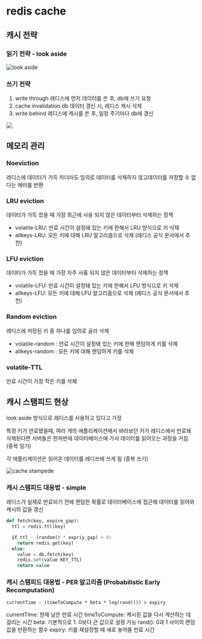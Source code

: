 # redis cache

## 캐시 전략

### 읽기 전략 - look aside

![look aside](https://learn.microsoft.com/en-us/azure/architecture/patterns/_images/cache-aside-diagram.png)

### 쓰기 전략

1. write through
   레디스에 먼저 데이터를 쓴 후, db에 쓰기 요청
2. cache invalidation
   db 데이터 갱신 시, 레디스 캐시 삭제
3. write behind
   레디스에 캐시를 쓴 후, 일정 주기마다 db에 갱신

![](https://media2.dev.to/dynamic/image/width=1000,height=420,fit=cover,gravity=auto,format=auto/https%3A%2F%2Fdev-to-uploads.s3.amazonaws.com%2Fuploads%2Farticles%2Fujv2bb7y4lpzsxpp44ob.gif)

## 메모리 관리

### Noeviction

레디스에 데이터가 가득 차더라도 임의로 데이터를 삭제하지 않고데이터를 저장할 수 없다는 에러를 반환

### LRU eviction

데이터가 가득 찼을 때 가장 최근에 사용 되지 않은 데이터부터 삭제하는 정책

- volatile-LRU: 만료 시간이 설정돼 있는 키에 한해서 LRU 방식으로 키 삭재
- allkeys-LRU: 모든 키에 대해 LRU 알고리즘으로 삭제 (레디스 공식 문서에서 추천)

### LFU eviction

데이터가 가득 찼을 때 가장 자주 사횽 되지 않은 데이터부터 삭제하는 정책

- volatile-LFU: 만료 시간이 설정돼 있는 키에 한해서 LFU 방식으로 키 삭재
- allkeys-LFU: 모든 키에 대해 LFU 알고리즘으로 삭제 (레디스 공식 문서에서 추천)

### Random eviction

레디스에 저장된 키 중 하나를 임의로 골라 삭제

- volatile-random : 만료 시간이 설정돼 있는 키에 한해 랜덤하게 키를 삭제
- allkeys-random : 모든 키에 대해 랜덤하게 키를 삭제

### volatile-TTL

만료 시간이 가장 작은 키를 삭제

## 캐시 스탬피드 현상

look aside 방식으로 레디스를 사용하고 있다고 가정

특정 키가 만료됐을때, 여러 개의 애플리케이션에서 바라보던 키가 레디스에서 만료돼 삭제된다면 서버들은 한꺼번에 데이터베이스에 가서 데이터를 읽어오는 과정을 거침 (중복 일기)

각 애플리케이션은 읽어온 데이터를 레디쓰에 쓰게 됨 (중복 쓰기)

![cache stampede](https://image.toast.com/aaaadh/real/2020/techblog/1%2831%29.png)

### 캐시 스탬피드 대응법 - simple

레디스가 실제로 만료되기 전에 랜덤한 확률로 데이터베이스에 접근해 데이터를 읽어와 캐시의 값을 갱신

```python
def fetch(key, expire_gap):
  ttl = redis.ttl(key)

  if ttl - (random() * expriy_gap) > 0:
    return redis.get(key)
  else:
    value = db.fetch(key)
    redis.set(value KEY_TTL)
    return value
```

### 캐시 스탬피드 대응법 - PER 알고리즘 (Probabilistic Early Recomputation)

```
currentTime - (timeToCompute * beta * log(rand())) > expiry
```

currentTime: 현재 남은 만료 시간
timeToCompute: 케시된 값을 다시 계산하는 데 걸리는 시간
beta: 기본적으로 1. 0보다 큰 값으로 설정 가능
rand(): 0과 1 사이의 랜덤 값을 반환하는 함수
expiry: 키를 재설정할 때 새로 놓어줄 만료 시간
